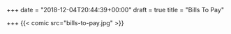 +++
date = "2018-12-04T20:44:39+00:00"
draft = true
title = "Bills To Pay"

+++
{{< comic src="bills-to-pay.jpg" >}}